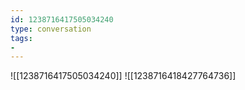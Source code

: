 ```yaml
---
id: 1238716417505034240
type: conversation
tags:
- 
---
```

![[1238716417505034240]]
![[1238716418427764736]]

